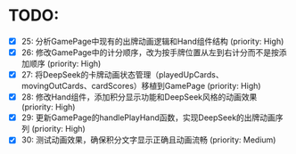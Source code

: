 # TODO:

- [x] 25: 分析GamePage中现有的出牌动画逻辑和Hand组件结构 (priority: High)
- [x] 26: 修改GamePage中的计分顺序，改为按手牌位置从左到右计分而不是按添加顺序 (priority: High)
- [x] 27: 将DeepSeek的卡牌动画状态管理（playedUpCards、movingOutCards、cardScores）移植到GamePage (priority: High)
- [x] 28: 修改Hand组件，添加积分显示功能和DeepSeek风格的动画效果 (priority: High)
- [x] 29: 更新GamePage的handlePlayHand函数，实现DeepSeek的出牌动画序列 (priority: High)
- [x] 30: 测试动画效果，确保积分文字显示正确且动画流畅 (priority: Medium)
